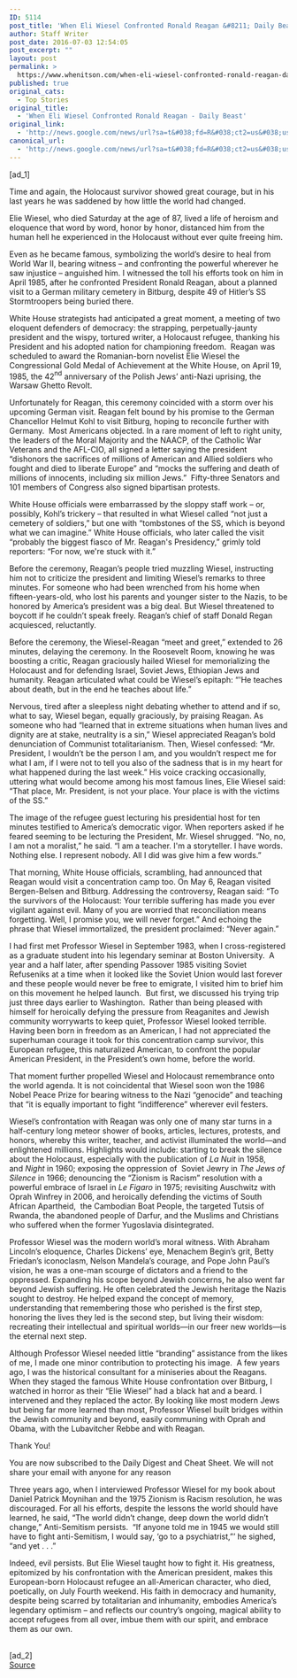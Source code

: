 ```yaml
---
ID: 5114
post_title: 'When Eli Wiesel Confronted Ronald Reagan &#8211; Daily Beast'
author: Staff Writer
post_date: 2016-07-03 12:54:05
post_excerpt: ""
layout: post
permalink: >
  https://www.whenitson.com/when-eli-wiesel-confronted-ronald-reagan-daily-beast/
published: true
original_cats:
  - Top Stories
original_title:
  - 'When Eli Wiesel Confronted Ronald Reagan - Daily Beast'
original_link:
  - 'http://news.google.com/news/url?sa=t&#038;fd=R&#038;ct2=us&#038;usg=AFQjCNFPl1U_ZaerfdzemcIXQODVj237iQ&#038;clid=c3a7d30bb8a4878e06b80cf16b898331&#038;cid=52779146768461&#038;ei=4Ap5V5D9GoLShAGk06SABA&#038;url=http://www.thedailybeast.com/articles/2016/07/03/when-eli-wiesel-took-on-ronald-reagan.html'
canonical_url:
  - 'http://news.google.com/news/url?sa=t&#038;fd=R&#038;ct2=us&#038;usg=AFQjCNFPl1U_ZaerfdzemcIXQODVj237iQ&#038;clid=c3a7d30bb8a4878e06b80cf16b898331&#038;cid=52779146768461&#038;ei=4Ap5V5D9GoLShAGk06SABA&#038;url=http://www.thedailybeast.com/articles/2016/07/03/when-eli-wiesel-took-on-ronald-reagan.html'
---
```

 [ad_1]
<br><p>Time and again, the Holocaust survivor showed great courage, but in his last years he was saddened by how little the world had changed.</p><div readability="137.17085247575"><div class="wrapper text" readability="38"><p><span class="s1">Elie Wiesel, who died Saturday at the age of 87, lived a life of heroism and eloquence that word by word, honor by honor, distanced him from the human hell he experienced in the Holocaust without ever quite freeing him. </span></p></div><div class="wrapper text" readability="40"><p><span class="s1">Even as he became famous, symbolizing the world’s desire to heal from World War II, bearing witness – and confronting the powerful wherever he saw injustice – anguished him. I witnessed the toll his efforts took on him in April 1985, after he confronted President Ronald Reagan, about a planned visit to a German military cemetery in Bitburg, despite 49 of Hitler’s SS Stormtroopers being buried there. </span></p></div><div class="wrapper text" readability="44"><p><span class="s1">White House strategists had anticipated a great moment, a meeting of two eloquent defenders of democracy: the strapping, perpetually-jaunty president and the wispy, tortured writer, a Holocaust refugee, thanking his President and his adopted nation for championing freedom.  Reagan was scheduled to award the Romanian-born novelist Elie Wiesel the Congressional Gold Medal of Achievement at the White House, on April 19, 1985, the 42</span><span class="s2"><sup>nd</sup></span><span class="s1"> anniversary of the Polish Jews’ anti-Nazi uprising, the Warsaw Ghetto Revolt. </span></p></div><div class="wrapper text" readability="40.544444444444"><p><span class="s1">Unfortunately for Reagan, this ceremony coincided with a storm over his upcoming German visit. Reagan felt bound by his promise to the German Chancellor Helmut Kohl to visit Bitburg, hoping to reconcile further with Germany.  Most Americans objected. In a rare moment of left to right unity, the leaders of the Moral Majority and the NAACP, of the Catholic War Veterans and the AFL-CIO, all signed <a><span class="s3">a letter</span></a> saying the president “dishonors the sacrifices of millions of American and Allied soldiers who fought and died to liberate Europe” and “mocks the suffering and death of millions of innocents, including six million Jews.”  Fifty-three Senators and 101 members of Congress also signed bipartisan protests.</span></p></div><div class="wrapper text" readability="40.53488372093"><p><span class="s1">White House officials were embarrassed by the sloppy staff work – or, possibly, Kohl’s trickery – that resulted in what Wiesel <a><span class="s3">called</span></a> “not just a cemetery of soldiers,” but one with “tombstones of the SS, which is beyond what we can imagine.” White House officials, who later called the visit “probably the biggest fiasco of Mr. Reagan's Presidency,” grimly told <a><span class="s3">reporters</span></a>: “For now, we're stuck with it.”  </span></p></div><div class="wrapper text" readability="40"><p><span class="s1">Before the ceremony, Reagan’s people tried muzzling Wiesel, instructing him not to criticize the president and limiting Wiesel’s remarks to three minutes. For someone who had been wrenched from his home when fifteen-years-old, who lost his parents and younger sister to the Nazis, to be honored by America’s president was a big deal. But Wiesel threatened to boycott if he couldn’t speak freely. Reagan’s chief of staff Donald Regan acquiesced, reluctantly.</span></p></div><div class="wrapper text" readability="43"><p><span class="s1">Before the ceremony, the Wiesel-Reagan “meet and greet,” extended to 26 minutes, delaying the ceremony. In the Roosevelt Room, knowing he was boosting a critic, Reagan graciously hailed Wiesel for memorializing the Holocaust and for defending Israel, Soviet Jews, Ethiopian Jews and humanity. Reagan articulated what could be Wiesel’s epitaph: “'He teaches about death, but in the end he teaches about life.” </span></p></div><div class="wrapper text" readability="50"><p><span class="s1">Nervous, tired after a sleepless night debating whether to attend and if so, what to say, Wiesel began, equally graciously, by praising Reagan. As someone who had “learned that in extreme situations when human lives and dignity are at stake, neutrality is a sin,” Wiesel appreciated Reagan’s bold denunciation of Communist totalitarianism. Then, Wiesel confessed: “Mr. President, I wouldn’t be the person I am, and you wouldn’t respect me for what I am, if I were not to tell you also of the sadness that is in my heart for what happened during the last week.” His voice cracking occasionally, uttering what would become among his most famous lines, Elie Wiesel said: “That place, Mr. President, is not your place. Your place is with the victims of the SS.”</span></p>
</div><div class="wrapper text" readability="38.0859375"><p><span class="s1">The image of the refugee guest lecturing his presidential host for ten minutes testified to America’s democratic vigor. When <a><span class="s3">reporters</span></a> asked if he feared seeming to be lecturing the President, Mr. Wiesel shrugged. “No, no, I am not a moralist,” he said. “I am a teacher. I'm a storyteller. I have words. Nothing else. I represent nobody. All I did was give him a few words.”</span></p></div><div class="wrapper text" readability="40.807843137255"><p><span class="s1">That morning, White House officials, scrambling, had announced that Reagan would visit a concentration camp too. On May 6, Reagan visited Bergen-Belsen and Bitburg. <a><span class="s3">Addressing the controversy</span></a>, Reagan said: “To the survivors of the Holocaust: Your terrible suffering has made you ever vigilant against evil. Many of you are worried that reconciliation means forgetting. Well, I promise you, we will never forget.” And echoing the phrase that Wiesel immortalized, the president proclaimed: “Never again.”</span></p></div><div class="wrapper text" readability="46"><p><span class="s1">I had first met Professor Wiesel in September 1983, when I cross-registered as a graduate student into his legendary seminar at Boston University.  A year and a half later, after spending Passover 1985 visiting Soviet Refuseniks at a time when it looked like the Soviet Union would last forever and these people would never be free to emigrate, I visited him to brief him on this movement he helped launch.  But first, we discussed his trying trip just three days earlier to Washington.  Rather than being pleased with himself for heroically defying the pressure from Reaganites and Jewish community worrywarts to keep quiet, Professor Wiesel looked terrible. Having been born in freedom as an American, I had not appreciated the superhuman courage it took for this concentration camp survivor, this European refugee, this naturalized American, to confront the popular American President, in the President’s own home, before the world. </span></p></div><div class="wrapper text" readability="34"><p><span class="s1">That moment further propelled Wiesel and Holocaust remembrance onto the world agenda. It is not coincidental that Wiesel soon won the 1986 Nobel Peace Prize for bearing witness to the Nazi “genocide” and teaching that “it is equally important to fight “indifference” wherever evil festers.</span></p></div><div class="wrapper text" readability="49"><p><span class="s1">Wiesel’s confrontation with Reagan was only one of many </span><span class="s4">star turns in a half-century long meteor shower of books, articles, lectures, protests, and honors, whereby this writer, teacher, and activist illuminated the world—and enlightened millions. </span><span class="s1">Highlights would include: starting to break the silence about the Holocaust, especially with the publication of <i>La Nuit </i>in 1958, and <i>Night </i>in 1960; exposing the oppression of  Soviet Jewry in<i> The Jews of Silence </i>in 1966; denouncing the “Zionism is Racism” resolution with a powerful embrace of Israel in <i>Le Figaro </i>in 1975; revisiting Auschwitz with Oprah Winfrey in 2006, and heroically defending the victims of South African Apartheid,  the Cambodian Boat People, the targeted Tutsis of Rwanda, the abandoned people of Darfur, and the Muslims and Christians who suffered when the former Yugoslavia disintegrated.</span></p></div><div class="wrapper text" readability="45"><p><span class="s1">Professor Wiesel was the modern world’s moral witness. With Abraham Lincoln’s eloquence, Charles Dickens’ eye, Menachem Begin’s grit, Betty Friedan’s iconoclasm, Nelson Mandela’s courage, and Pope John Paul’s vision, he was a one-man scourge of dictators and a friend to the oppressed. Expanding his scope beyond Jewish concerns, he also went far beyond Jewish suffering. He often celebrated the Jewish heritage the Nazis sought to destroy. He helped expand the concept of memory, understanding that remembering those who perished is the first step, honoring the lives they led is the second step, but living their wisdom: recreating their intellectual and spiritual worlds—in our freer new worlds—is the eternal next step.</span></p></div><div class="wrapper text" readability="41"><p><span class="s1">Although Professor Wiesel needed little “branding” assistance from the likes of me, I made one minor contribution to protecting his image.  A few years ago, I was the historical consultant for a miniseries about the Reagans. When they staged the famous White House confrontation over Bitburg, I watched in horror as their “Elie Wiesel” had a black hat and a beard. I intervened and they replaced the actor. By looking like most modern Jews but being far more learned than most, Professor Wiesel built bridges within the Jewish community and beyond, easily communing with Oprah and Obama, with the Lubavitcher Rebbe and with Reagan.</span></p></div><div class="InlineNewsletter InlineNewsletter_standard"><div class="InlineNewsletter-main" readability="30.261282660333"><div class="InlineNewsletter-final" readability="8"><p>Thank You!</p><p>You are now subscribed to the Daily Digest and Cheat Sheet. We will not share your email with anyone for any reason</p></div></div></div><div class="wrapper text" readability="45.331950207469"><p><span class="s1">Three years ago, when I interviewed Professor Wiesel for <a><span class="s3">my book</span></a> about Daniel Patrick Moynihan and the 1975 Zionism is Racism resolution, he was discouraged. For all his efforts, despite the lessons the world should have learned, he said, “The world didn’t change, deep down the world didn’t change,” Anti-Semitism persists.  “If anyone told me in 1945 we would still have to fight anti-Semitism, I would say, ‘go to a psychiatrist,”’ he sighed, “and yet . . .”</span></p></div><div class="wrapper text" readability="46"><p><span class="s1">Indeed, evil persists. But Elie Wiesel taught how to fight it. His greatness, epitomized by his confrontation with the American president, makes this European-born Holocaust refugee an all-American character, who died, poetically, on July Fourth weekend. His faith in democracy and humanity, despite being scarred by totalitarian and inhumanity, embodies America’s legendary optimism – and reflects our country’s ongoing, magical ability to accept refugees from all over, imbue them with our spirit, and embrace them as our own.</span></p></div></div>
<br>[ad_2]
<br><a href="http://news.google.com/news/url?sa=t&#038;fd=R&#038;ct2=us&#038;usg=AFQjCNFPl1U_ZaerfdzemcIXQODVj237iQ&#038;clid=c3a7d30bb8a4878e06b80cf16b898331&#038;cid=52779146768461&#038;ei=4Ap5V5D9GoLShAGk06SABA&#038;url=http://www.thedailybeast.com/articles/2016/07/03/when-eli-wiesel-took-on-ronald-reagan.html">Source </a>